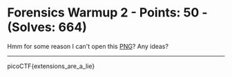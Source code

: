 # Forensics Warmup 2 - Points: 50 - (Solves: 664)

Hmm for some reason I can't open this [PNG][1]? Any ideas?

[1]: https://2018shell2.picoctf.com/static/032d65124629e45f0b5151aad4e7b5b1/flag.png

---

picoCTF{extensions_are_a_lie}
